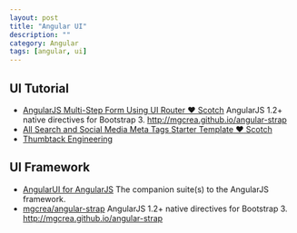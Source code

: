 ```yaml
---
layout: post
title: "Angular UI"
description: ""
category: Angular
tags: [angular, ui]
--- 
```


## UI Tutorial

- [AngularJS Multi-Step Form Using UI Router ♥ Scotch](http://scotch.io/tutorials/javascript/angularjs-multi-step-form-using-ui-router?) AngularJS 1.2+ native directives for Bootstrap 3. <http://mgcrea.github.io/angular-strap>
- [All Search and Social Media Meta Tags Starter Template ♥ Scotch](http://scotch.io/quick-tips/all-search-and-social-media-meta-tags-starter-template)
- [Thumbtack Engineering](http://www.thumbtack.com/engineering/introducing-smarty)

## UI Framework

- [AngularUI for AngularJS](http://angular-ui.github.io/#ui-modules) The companion suite(s) to the AngularJS framework.
- [mgcrea/angular-strap](https://github.com/mgcrea/angular-strap) AngularJS 1.2+ native directives for Bootstrap 3. <http://mgcrea.github.io/angular-strap>
